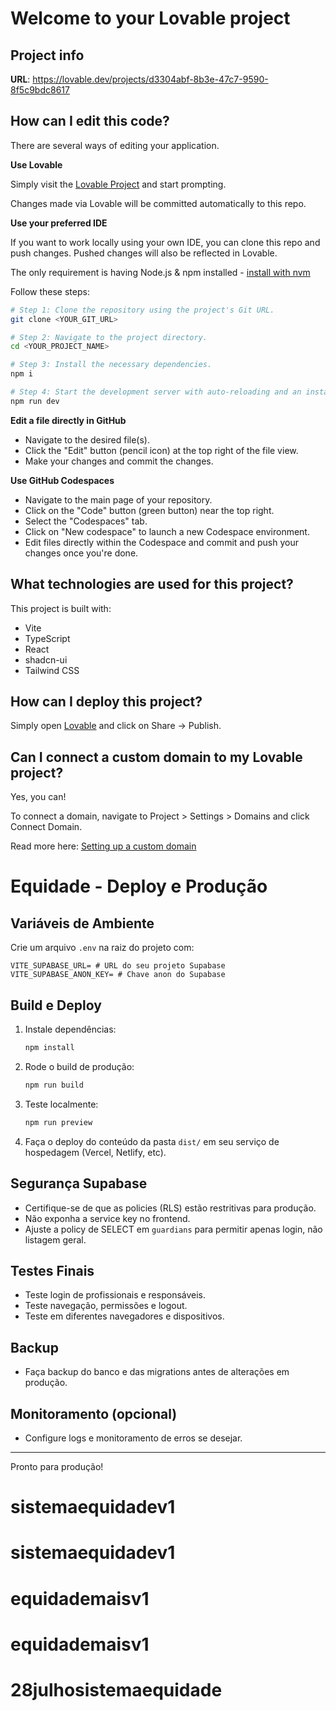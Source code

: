 # Welcome to your Lovable project

## Project info

**URL**: https://lovable.dev/projects/d3304abf-8b3e-47c7-9590-8f5c9bdc8617

## How can I edit this code?

There are several ways of editing your application.

**Use Lovable**

Simply visit the [Lovable Project](https://lovable.dev/projects/d3304abf-8b3e-47c7-9590-8f5c9bdc8617) and start prompting.

Changes made via Lovable will be committed automatically to this repo.

**Use your preferred IDE**

If you want to work locally using your own IDE, you can clone this repo and push changes. Pushed changes will also be reflected in Lovable.

The only requirement is having Node.js & npm installed - [install with nvm](https://github.com/nvm-sh/nvm#installing-and-updating)

Follow these steps:

```sh
# Step 1: Clone the repository using the project's Git URL.
git clone <YOUR_GIT_URL>

# Step 2: Navigate to the project directory.
cd <YOUR_PROJECT_NAME>

# Step 3: Install the necessary dependencies.
npm i

# Step 4: Start the development server with auto-reloading and an instant preview.
npm run dev
```

**Edit a file directly in GitHub**

- Navigate to the desired file(s).
- Click the "Edit" button (pencil icon) at the top right of the file view.
- Make your changes and commit the changes.

**Use GitHub Codespaces**

- Navigate to the main page of your repository.
- Click on the "Code" button (green button) near the top right.
- Select the "Codespaces" tab.
- Click on "New codespace" to launch a new Codespace environment.
- Edit files directly within the Codespace and commit and push your changes once you're done.

## What technologies are used for this project?

This project is built with:

- Vite
- TypeScript
- React
- shadcn-ui
- Tailwind CSS

## How can I deploy this project?

Simply open [Lovable](https://lovable.dev/projects/d3304abf-8b3e-47c7-9590-8f5c9bdc8617) and click on Share -> Publish.

## Can I connect a custom domain to my Lovable project?

Yes, you can!

To connect a domain, navigate to Project > Settings > Domains and click Connect Domain.

Read more here: [Setting up a custom domain](https://docs.lovable.dev/tips-tricks/custom-domain#step-by-step-guide)

# Equidade - Deploy e Produção

## Variáveis de Ambiente

Crie um arquivo `.env` na raiz do projeto com:

```
VITE_SUPABASE_URL= # URL do seu projeto Supabase
VITE_SUPABASE_ANON_KEY= # Chave anon do Supabase
```

## Build e Deploy

1. Instale dependências:
   ```bash
   npm install
   ```
2. Rode o build de produção:
   ```bash
   npm run build
   ```
3. Teste localmente:
   ```bash
   npm run preview
   ```
4. Faça o deploy do conteúdo da pasta `dist/` em seu serviço de hospedagem (Vercel, Netlify, etc).

## Segurança Supabase
- Certifique-se de que as policies (RLS) estão restritivas para produção.
- Não exponha a service key no frontend.
- Ajuste a policy de SELECT em `guardians` para permitir apenas login, não listagem geral.

## Testes Finais
- Teste login de profissionais e responsáveis.
- Teste navegação, permissões e logout.
- Teste em diferentes navegadores e dispositivos.

## Backup
- Faça backup do banco e das migrations antes de alterações em produção.

## Monitoramento (opcional)
- Configure logs e monitoramento de erros se desejar.

---

Pronto para produção!
# sistemaequidadev1
# sistemaequidadev1
# equidademaisv1
# equidademaisv1
# 28julhosistemaequidade

